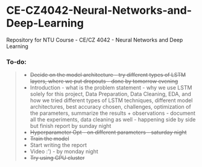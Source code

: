 # CE-CZ4042-Neural-Networks-and-Deep-Learning
Repository for NTU Course - CE/CZ 4042 - Neural Networks and Deep Learning
### To-do:
> - ~~Decide on the model architecture - try different types of LSTM layers, where we put dropouts - done by tomorrow evening~~
> - Introduction - what is the problem statement - why we use LSTM solely for this project, Data Preparation, Data Cleaning, EDA, and how we tried different types of LSTM techniques, different model architectures, best accuracy chosen, challenges, optimization of the parameters, summarize the results + observations - document all the experiments, data cleaning as well - happening side by side but finish report by sunday night 
> - ~~Hyperparameter Opt - on different parameters - saturday night~~
> - ~~Train the model~~
> - Start writing the report 
> - Video :') - by monday night
> - ~~Try using GPU cluster~~
